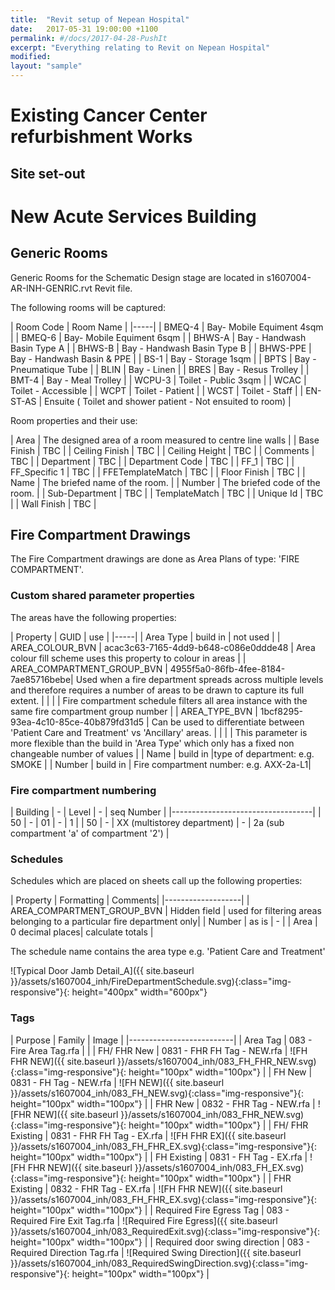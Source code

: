 ```yaml
---
title:  "Revit setup of Nepean Hospital"
date:   2017-05-31 19:00:00 +1100
permalink: #/docs/2017-04-28-PushIt
excerpt: "Everything relating to Revit on Nepean Hospital"
modified:
layout: "sample"
---
```


# Existing Cancer Center refurbishment Works

## Site set-out


# New Acute Services Building

## Generic Rooms

Generic Rooms for the Schematic Design stage are located in s1607004-AR-INH-GENRIC.rvt Revit file.

The following rooms will be captured:

| Room Code | Room Name |
|-----|
| BMEQ-4 | Bay- Mobile Equiment  4sqm |
| BMEQ-6 | Bay- Mobile Equiment  6sqm |
| BHWS-A | Bay - Handwash Basin Type A |
| BHWS-B | Bay - Handwash Basin Type B |
| BHWS-PPE | Bay - Handwash Basin & PPE |
| BS-1 | Bay - Storage 1sqm |
| BPTS | Bay - Pneumatique Tube |
| BLIN | Bay - Linen |
| BRES | Bay - Resus Trolley |
| BMT-4 | Bay - Meal Trolley |
| WCPU-3 | Toilet - Public  3sqm |
| WCAC | Toilet - Accessible |
| WCPT | Toilet - Patient |
| WCST | Toilet - Staff |
| EN-ST-AS | Ensuite ( Toilet and shower patient - Not ensuited to room) |

Room properties and their use:

| Area | The designed area of a room measured to centre line walls |
| Base Finish | TBC |
| Ceiling Finish | TBC |
| Ceiling Height | TBC |
| Comments | TBC |
| Department | TBC |
| Department Code | TBC |
| FF_1 | TBC |
| FF_Specific 1 | TBC |
| FFETemplateMatch | TBC |
| Floor Finish | TBC |
| Name | The briefed name of the room. |
| Number | The briefed code of the room. |
| Sub-Department  | TBC |
| TemplateMatch | TBC |
| Unique Id | TBC |
| Wall Finish | TBC |


## Fire Compartment Drawings

The Fire Compartment drawings are done as Area Plans of type: 'FIRE COMPARTMENT'.

### Custom shared parameter properties

The areas have the following properties:

| Property | GUID | use |
|-----|
| Area Type | build in | not used |
| AREA_COLOUR_BVN  | acac3c63-7165-4dd9-b648-c086e0ddde48 | Area colour fill scheme uses this property to colour in areas |
| AREA_COMPARTMENT_GROUP_BVN  | 4955f5a0-86fb-4fee-8184-7ae85716bebe| Used when a fire department spreads across multiple levels and therefore requires a number of areas to be drawn to capture its full extent. |
| | | Fire compartment schedule filters all area instance with the same fire compartment group number |
| AREA_TYPE_BVN  | 1bcf8295-93ea-4c10-85ce-40b879fd31d5 | Can be used to differentiate between 'Patient Care and Treatment' vs 'Ancillary' areas. |
| | | This parameter is more flexible than the build in 'Area Type' which only has a fixed non changeable number of values | 
| Name | build in |type of department: e.g. SMOKE |
| Number | build in | Fire compartment number: e.g. AXX-2a-L1|

### Fire compartment numbering

| Building | - | Level | - | seq Number |
|-----------------------------------|
| 50 | - | 01 | - | 1 |
| 50 | - | XX (multistorey department) | - | 2a (sub compartment 'a' of compartment '2') | 


### Schedules

Schedules which are placed on sheets call up the following properties:

| Property | Formatting | Comments|
|-------------------|
| AREA_COMPARTMENT_GROUP_BVN  | Hidden field | used for filtering areas belonging to a particular fire department only|
| Number | as is | - |
| Area | 0 decimal places| calculate totals |

The schedule name contains the area type e.g. 'Patient Care and Treatment'

![Typical Door Jamb Detail_A]({{ site.baseurl }}/assets/s1607004_inh/FireDepartmentSchedule.svg){:class="img-responsive"}{: height="400px" width="600px"}

### Tags

| Purpose | Family | Image |
|--------------------------|
| Area Tag | 083 - Fire Area Tag.rfa | |
| FH/ FHR New | 0831 - FHR FH Tag - NEW.rfa | ![FH FHR NEW]({{ site.baseurl }}/assets/s1607004_inh/083_FH_FHR_NEW.svg){:class="img-responsive"}{: height="100px" width="100px"} |
| FH New | 0831 - FH Tag - NEW.rfa | ![FH NEW]({{ site.baseurl }}/assets/s1607004_inh/083_FH_NEW.svg){:class="img-responsive"}{: height="100px" width="100px"} |
| FHR New | 0832 - FHR Tag - NEW.rfa | ![FHR NEW]({{ site.baseurl }}/assets/s1607004_inh/083_FHR_NEW.svg){:class="img-responsive"}{: height="100px" width="100px"} |
| FH/ FHR Existing | 0831 - FHR FH Tag - EX.rfa | ![FH FHR EX]({{ site.baseurl }}/assets/s1607004_inh/083_FH_FHR_EX.svg){:class="img-responsive"}{: height="100px" width="100px"} |
| FH Existing | 0831 - FH Tag - EX.rfa |  ![FH FHR NEW]({{ site.baseurl }}/assets/s1607004_inh/083_FH_EX.svg){:class="img-responsive"}{: height="100px" width="100px"} |
| FHR Existing | 0832 - FHR Tag - EX.rfa | ![FH FHR NEW]({{ site.baseurl }}/assets/s1607004_inh/083_FH_FHR_EX.svg){:class="img-responsive"}{: height="100px" width="100px"} |
| Required Fire Egress Tag | 083 - Required Fire Exit Tag.rfa | ![Required Fire Egress]({{ site.baseurl }}/assets/s1607004_inh/083_RequiredExit.svg){:class="img-responsive"}{: height="100px" width="100px"} |
| Required door swing direction | 083 - Required Direction Tag.rfa | ![Required Swing Direction]({{ site.baseurl }}/assets/s1607004_inh/083_RequiredSwingDirection.svg){:class="img-responsive"}{: height="100px" width="100px"} |








